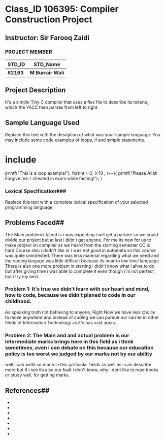 # Class_ID 106395: Compiler Construction Project #
<!-- The 6-Digits is Our Course ID-->
## Instructor: Sir Farooq Zaidi 

### PROJECT MEMBER ###
STD_ID | STD_Name
------------ | -------------
**62163** | **M.Burrair Wali** 
<!--This is the Group Leader's Name and his ID in bold-->

## Project Description ##
It's a simple Tiny C compiler that uses a flex file to describe its tokens, which the YACC then parses from left to right.

## Sample Language Used ##
Replace this text with the desription of what was your sample language. You may include some code examples of loops, if and simple statements.

# include <some code examples.h>
printf("This is a loop example!");
for(int i=0; i<10 ; i++){
    printf("Please Allah Forgive me. I cheated in exam while fasting!");
}
                  
### Lexical Specification###
Replace this text with a complete lexical specification of your selected programming language.

## Problems Faced##
The Main problem i faced is i was expecting i will get a partner so we could divide our project but at last i didn't get anyone. For me its new for us to make project on compiler as we heard from the starting semester CC is hard Course also i dodn't like or i was not good in automata so this course was quite unintrested. There was less material regarding what we need and the coding languge was little difficult becuase its near to low level language. There is also one more problem in starting i didn't know what i ahve to do but after giving time i was able to complete it even though i'm not perfect but i try my best.

### Problem 1: It's true we didn't learn with our heart and mind, how to code, because we didn't planed to code in our childhood. ###
As speaking truth not behaving to anyone, Right Now we have less choice to move anywhere and  instead of coding we can pursue our carrier in other fileds of Information Technology as it's has vast areas.

### Problem 2: The Main and and actual problem is our intermediate marks brings here in this field as i think sometimes, even i can debate on this because our education policy is too worst we judged by our marks not by our ability ###
well i can write so much in this particular fields as well as i can describe more but if i see its also our fault i don't know, why i dont like to read books or study well, for getting marks.
 

## References##
- 
- 
- 
- 
- 
-  
- 
